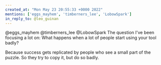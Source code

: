 ```yaml
---
created_at: "Mon May 23 20:55:33 +0000 2022"
mentions: ['eggs_mayhem', 'timberners_lee', 'LobowSpark']
in_reply_to: @leo_guinan
---
```


@eggs_mayhem @timberners_lee @LobowSpark The question I've been focusing a lot on: What happens when a lot of people start using your tool badly?

Because success gets replicated by people who see a small part of the puzzle. So they try to copy it, but do so badly.